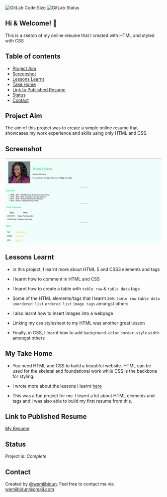 ![GitLab Code Size](https://img.shields.io/github/languages/code-size/wemiibidun/my_resume)
![GitLab Status](https://flat.badgen.net/github/status/micromatch/micromatch)

## Hi & Welcome! 👋

This is a sketch of my online resume that I created with HTML and styled with CSS


## Table of contents
* [Project Aim](#project-aim)
* [Screenshot](#screenshot)
* [Lessons Learnt](#lessons-learnt)
* [Take Home](#my-take-home)
* [Link to Published Resume](#link-to-published-resume)
* [Status](#status)
* [Contact](#contact)


## Project Aim
The aim of this project was to create a simple online resume that showcases my work experience and skills using only HTML and CSS.

## Screenshot
![Sample image](https://github.com/wemiibidun/my_resume/blob/master/resume_screenshot.png)


## Lessons Learnt

- In this project, I learnt more about HTML 5 and CSS3 elements and tags

- I learnt how to comment in HTML and CSS

- I learnt how to create a table with `table row` & `table data` tags

- Some of the HTML elements/tags that I learnt are: `table row` `table data` `unordered list` `ordered list` `image tags` amongst others

- I also learnt how to insert images into a webpage

- Linking my css stylesheet to my HTML was another great lesson

- Finally, in CSS, I learnt how to add `background-color` `border-style` `width` amongst others



## My Take Home

- You need HTML and CSS to build a beautiful website. HTML can be used for the skeletal and foundational work while CSS is the backbone for styling.

- I wrote more about the lessons I learnt [here](http://www.wemiibidun.com/2019/10/5-differences-between-html-css.html)

- This was a fun project for me. I learnt a lot about HTML elements and tags and I was also able to build my first resume from this.


## Link to Published Resume

[My Resume](https://wemiibidun.github.io/my_resume/)


## Status
Project is: _Complete_

## Contact
Created by [@wemiibidun](https://twitter.com/wemiibidun/). Feel free to contact me via wemiibidun@gmail.com
